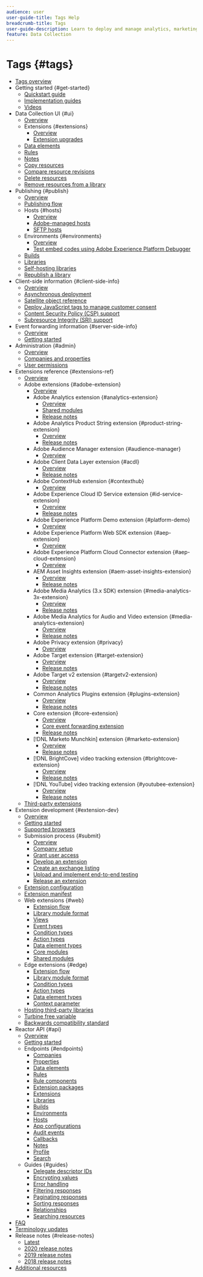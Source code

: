 ```yaml
---
audience: user
user-guide-title: Tags Help
breadcrumb-title: Tags
user-guide-description: Learn to deploy and manage analytics, marketing, and advertising tags to power customer experiences.
feature: Data Collection
---
```


# Tags {#tags}

* [Tags overview](./home.md)
* Getting started {#get-started}
  * [Quickstart guide](quick-start/quick-start.md)
  * [Implementation guides](quick-start/implementation-guides.md)
  * [Videos](quick-start/videos.md)
* Data Collection UI {#ui}
  * [Overview](launch-reference/managing-resources/overview.md)
  * Extensions {#extensions}
    * [Overview](launch-reference/managing-resources/extensions/overview.md)
    * [Extension upgrades](launch-reference/managing-resources/extensions/extension-upgrade.md)
  * [Data elements](launch-reference/managing-resources/data-elements.md)
  * [Rules](launch-reference/managing-resources/rules.md)
  * [Notes](launch-reference/managing-resources/notes.md)
  * [Copy resources](launch-reference/managing-resources/copying-resources.md)
  * [Compare resource revisions](launch-reference/managing-resources/compare-resource-revisions.md)
  * [Delete resources](launch-reference/managing-resources/delete-resources.md)
  * [Remove resources from a library](launch-reference/managing-resources/remove-resources-from-library.md)
* Publishing {#publish}
  * [Overview](launch-reference/publishing/overview.md)
  * [Publishing flow](launch-reference/publishing/publishing-flow.md)
  * Hosts {#hosts}
    * [Overview](launch-reference/publishing/hosts/hosts-overview.md)
    * [Adobe-managed hosts](launch-reference/publishing/hosts/managed-by-adobe-host.md)
    * [SFTP hosts](launch-reference/publishing/hosts/sftp-host.md)
  * Environments {#environments}
    * [Overview](launch-reference/publishing/environments.md)
    * [Test embed codes using Adobe Experience Platform Debugger](launch-reference/publishing/embed-code-testing.md)
  * [Builds](launch-reference/publishing/builds.md)
  * [Libraries](launch-reference/publishing/libraries.md)
  * [Self-hosting libraries](launch-reference/publishing/hosts/self-hosting-libraries.md)
  * [Republish a library](launch-reference/publishing/republish.md)
* Client-side information {#client-side-info}
  * [Overview](launch-reference/client-side-information/overview.md)
  * [Asynchronous deployment](launch-reference/client-side-information/asynchronous-deployment.md)
  * [Satellite object reference](launch-reference/client-side-information/launch-object-reference.md)
  * [Deploy JavaScript tags to manage customer consent](launch-reference/client-side-information/deploy-javascript-tags-to-opt-in-to-launch.md)
  * [Content Security Policy (CSP) support](launch-reference/client-side-information/content-security-policy-csp.md)
  * [Subresource Integrity (SRI) support](./launch-reference/client-side-information/sri.md)
* Event forwarding information {#server-side-info}
    * [Overview](launch-reference/server-side-information/server-side-overview.md)
    * [Getting started](launch-reference/server-side-information/server-side-getting-started.md)
* Administration {#admin}
  * [Overview](launch-reference/administration/overview.md)
  * [Companies and properties](launch-reference/administration/companies-and-properties.md)
  * [User permissions](launch-reference/administration/user-permissions.md)
* Extensions reference {#extensions-ref}
  * [Overview](extension-reference/adobe-extensions/overview.md)
  * Adobe extensions {#adobe-extension}
    * [Overview](extension-reference/web/overview.md)
    * Adobe Analytics extension {#analytics-extension}
      * [Overview](extension-reference/web/adobe-analytics-extension/overview.md)
      * [Shared modules](./extension-reference/web/adobe-analytics-extension/shared-modules.md)
      * [Release notes](extension-reference/web/adobe-analytics-extension/adobe-analytics-release-notes.md)
    * Adobe Analytics Product String extension {#product-string-extension}
      * [Overview](extension-reference/web/adobe-analytics-product-string-extension/overview.md)
      * [Release notes](extension-reference/web/adobe-analytics-product-string-extension/adobe-analytics-product-string-release-notes.md)    
    * Adobe Audience Manager extension {#audience-manager}
      * [Overview](./extension-reference/web/audience-manager/overview.md)
    * Adobe Client Data Layer extension {#acdl}
      * [Overview](./extension-reference/web/adobe-client-data-layer/overview.md)
      * [Release notes](./extension-reference/web/adobe-client-data-layer/release-notes.md)
    * Adobe ContextHub extension {#contexthub}
      * [Overview](./extension-reference/web/contexthub/overview.md)
    * Adobe Experience Cloud ID Service extension {#id-service-extension}
      * [Overview](extension-reference/web/experience-cloud-id-service-extension/overview.md)
      * [Release notes](extension-reference/web/experience-cloud-id-service-extension/experience-cloud-id-release-notes.md)
    * Adobe Experience Platform Demo extension {#platform-demo}
      * [Overview](./extension-reference/web/platform-demo/overview.md)
    * Adobe Experience Platform Web SDK extension {#aep-extension}
      * [Overview](extension-reference/web/aep-web-sdk/overview.md)
    * Adobe Experience Platform Cloud Connector extension {#aep-cloud-extension}
      * [Overview](extension-reference/web/cloud-connector-extension/cloud-connector-extension.md)
    * AEM Asset Insights extension {#aem-asset-insights-extension}
      * [Overview](extension-reference/web/aem-asset-insights/aem-asset-insights.md)
      * [Release notes](extension-reference/web/aem-asset-insights/aem-asset-insights-release-notes.md)
    * Adobe Media Analytics (3.x SDK) extension {#media-analytics-3x-extension}
      * [Overview](extension-reference/web/adobe-media-analytics-3x-for-audio-and-video-extension/overview.md)
      * [Release notes](extension-reference/web/adobe-media-analytics-3x-for-audio-and-video-extension/adobe-media-analytics-3x-for-audio-and-video-extension-release-notes.md)
    * Adobe Media Analytics for Audio and Video extension {#media-analytics-extension}
      * [Overview](extension-reference/web/adobe-media-analytics-for-audio-and-video-extension/overview.md)
      * [Release notes](extension-reference/web/adobe-media-analytics-for-audio-and-video-extension/adobe-media-analytics-for-audio-and-video-extension-release-notes.md)
    * Adobe Privacy extension {#privacy}
      * [Overview](./extension-reference/web/privacy/overview.md)
    * Adobe Target extension {#target-extension}
      * [Overview](extension-reference/web/adobe-target-extension/overview.md)
      * [Release notes](extension-reference/web/adobe-target-extension/adobe-target-release-notes.md)
    * Adobe Target v2 extension {#targetv2-extension}
      * [Overview](extension-reference/web/adobe-target-extension-v2.md)
      * [Release notes](extension-reference/web/adobe-target-extension/adobe-target-v2-release-notes.md)
    * Common Analytics Plugins extension {#plugins-extension}
      * [Overview](extension-reference/web/common-analytics-plugins-extension/common-analytics-plugins.md)
      * [Release notes](extension-reference/web/common-analytics-plugins-extension/common-analytics-plugins-release-notes.md)
    * Core extension {#core-extension}
      * [Overview](extension-reference/web/core-extension/overview.md)
      * [Core event forwarding extension](extension-reference/web/core-extension/overview-launch-server-side.md)
      * [Release notes](extension-reference/web/core-extension/core-release-notes.md)
    * [!DNL Marketo Munchkin] extension {#marketo-extension}
      * [Overview](extension-reference/web/marketo-munchkin-extension/overview.md)
      * [Release notes](extension-reference/web/marketo-munchkin-extension/marketo-munchkin-release-notes.md)
    * [!DNL BrightCove] video tracking extension {#brightcove-extension}
      * [Overview](extension-reference/web/video-tracking-brightcove-extension/overview.md)
      * [Release notes](extension-reference/web/video-tracking-brightcove-extension/video-tracking-brightcove-extension-release-notes.md)
    * [!DNL YouTube] video tracking extension {#youtubee-extension}
      * [Overview](extension-reference/web/video-tracking-youtube-extension/overview.md)
      * [Release notes](extension-reference/web/video-tracking-youtube-extension/video-tracking-youtube-extension-release-notes.md)
  * [Third-party extensions](extension-reference/3rd-party-extensions.md)
* Extension development {#extension-dev}
  * [Overview](./extension-dev/overview.md)
  * [Getting started](./extension-dev/getting-started.md)
  * [Supported browsers](./extension-dev/browsers.md)
  * Submission process {#submit}
    * [Overview](./extension-dev/submit/overview.md)
    * [Company setup](./extension-dev/submit/setup.md)
    * [Grant user access](./extension-dev/submit/access.md)
    * [Develop an extension](./extension-dev/submit/develop.md)
    * [Create an exchange listing](./extension-dev/submit/create-listing.md)
    * [Upload and implement end-to-end testing](./extension-dev/submit/upload-and-test.md)
    * [Release an extension](./extension-dev/submit/release.md)
  * [Extension configuration](./extension-dev/configuration.md)
  * [Extension manifest](./extension-dev/manifest.md)
  * Web extensions {#web}
    * [Extension flow](./extension-dev/web/flow.md)
    * [Library module format](./extension-dev/web/format.md)
    * [Views](./extension-dev/web/views.md)
    * [Event types](./extension-dev/web/event-types.md)
    * [Condition types](./extension-dev/web/condition-types.md)
    * [Action types](./extension-dev/web/action-types.md)
    * [Data element types](./extension-dev/web/data-element-types.md)
    * [Core modules](./extension-dev/web/core.md)
    * [Shared modules](./extension-dev/web/shared.md)
  * Edge extensions {#edge}
    * [Extension flow](./extension-dev/edge/flow.md)
    * [Library module format](./extension-dev/edge/format.md)
    * [Condition types](./extension-dev/edge/condition-types.md)
    * [Action types](./extension-dev/edge/action-types.md)
    * [Data element types](./extension-dev/edge/data-element-types.md)
    * [Context parameter](./extension-dev/edge/context.md)
  * [Hosting third-party libraries](./extension-dev/third-party-libraries.md)
  * [Turbine free variable](./extension-dev/turbine.md)
  * [Backwards compatibility standard](./extension-dev/backwards-compatibility.md)
* Reactor API {#api}
  * [Overview](./api/overview.md)
  * [Getting started](./api/getting-started.md)
  * Endpoints {#endpoints}
    * [Companies](./api/endpoints/companies.md)
    * [Properties](./api/endpoints/properties.md)
    * [Data elements](./api/endpoints/data-elements.md)
    * [Rules](./api/endpoints/rules.md)
    * [Rule components](./api/endpoints/rule-components.md)
    * [Extension packages](./api/endpoints/extension-packages.md)
    * [Extensions](./api/endpoints/extensions.md)
    * [Libraries](./api/endpoints/libraries.md)
    * [Builds](./api/endpoints/builds.md)
    * [Environments](./api/endpoints/environments.md)
    * [Hosts](./api/endpoints/hosts.md)
    * [App configurations](./api/endpoints/app-configurations.md)
    * [Audit events](./api/endpoints/audit-events.md)
    * [Callbacks](./api/endpoints/callbacks.md)
    * [Notes](./api/endpoints/notes.md)
    * [Profile](./api/endpoints/profile.md)
    * [Search](./api/endpoints/search.md)
  * Guides {#guides}
    * [Delegate descriptor IDs](./api/guides/delegate-descriptor-ids.md)
    * [Encrypting values](./api/guides/encrypting-values.md)
    * [Error handling](./api/guides/error-handling.md)
    * [Filtering responses](./api/guides/filtering.md)
    * [Paginating responses](./api/guides/pagination.md)
    * [Sorting responses](./api/guides/sorting.md)
    * [Relationships](./api/guides/relationships.md)
    * [Searching resources](./api/guides/search.md)
* [FAQ](./faq.md)
* [Terminology updates](./launch-term-updates.md)
* Release notes {#release-notes}
  * [Latest](release-notes/current.md)
  * [2020 release notes](release-notes/2020-release-notes.md)
  * [2019 release notes](release-notes/2019-release-notes.md)
  * [2018 release notes](release-notes/2018-release-notes.md)
* [Additional resources](quick-start/additional-resources.md)
